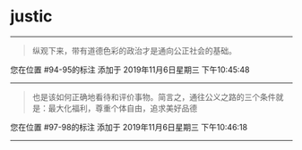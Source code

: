 # justic

---

> 纵观下来，带有道德色彩的政治才是通向公正社会的基础。

您在位置 #94-95的标注 添加于 2019年11月6日星期三 下午10:45:48

---

> 也是该如何正确地看待和评价事物。简言之，通往公义之路的三个条件就是：最大化福利，尊重个体自由，追求美好品德

您在位置 #97-98的标注 添加于 2019年11月6日星期三 下午10:46:18

---

